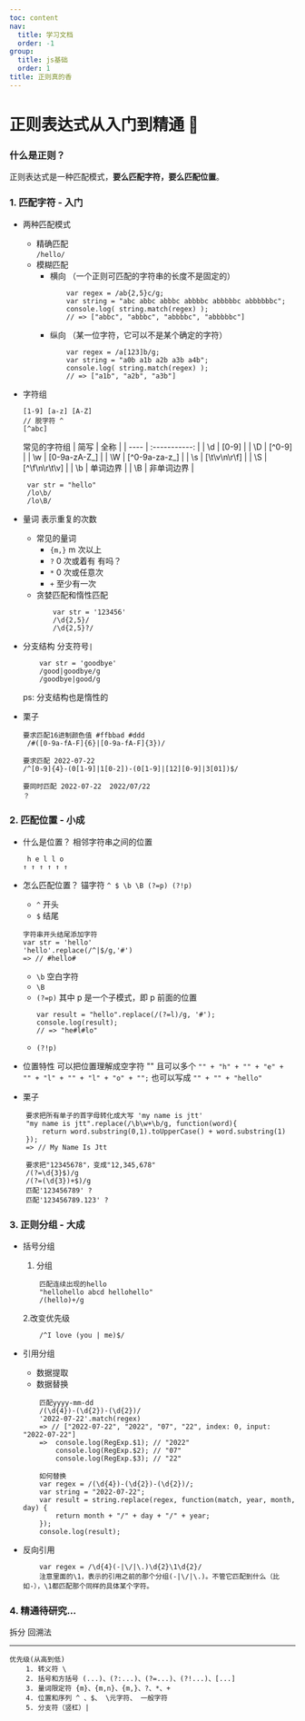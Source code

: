 ```yaml
---
toc: content
nav:
  title: 学习文档
  order: -1
group:
  title: js基础
  order: 1
title: 正则真的香
---
```


# 正则表达式从入门到精通 🐶

### 什么是正则？

正则表达式是一种匹配模式，**要么匹配字符，要么匹配位置**。

### 1. 匹配字符 - 入门

- 两种匹配模式

  - 精确匹配  
     `/hello/`
  - 模糊匹配
    - 横向 （一个正则可匹配的字符串的长度不是固定的）
      ```
          var regex = /ab{2,5}c/g;
          var string = "abc abbc abbbc abbbbc abbbbbc abbbbbbc";
          console.log( string.match(regex) );
          // => ["abbc", "abbbc", "abbbbc", "abbbbbc"]
      ```
    - 纵向 （某一位字符，它可以不是某个确定的字符）
      ```
          var regex = /a[123]b/g;
          var string = "a0b a1b a2b a3b a4b";
          console.log( string.match(regex) );
          // => ["a1b", "a2b", "a3b"]
      ```

- 字符组
  ```
  [1-9] [a-z] [A-Z]
  // 脱字符 ^
  [^abc]
  ```
  常见的字符组
  | 简写 | 全称 |
  | ---- | :-----------: |
  | \d | [0-9] |
  | \D | [^0-9] |
  | \w | [0-9a-zA-Z_] |
  | \W | [^0-9a-za-z_] |
  | \s | [\t\v\n\r\f] |
  | \S | [^\f\n\r\t\v] |
  | \b | 单词边界 |
  | \B | 非单词边界 |
  ```
   var str = "hello"
   /lo\b/
   /lo\B/
  ```
- 量词
  表示重复的次数

  - 常见的量词
    - `{m,}` m 次以上
    - `?` 0 次或着有 有吗？
    - `*` 0 次或任意次
    - `+` 至少有一次
  - 贪婪匹配和惰性匹配
    ```
        var str = '123456'
        /\d{2,5}/
        /\d{2,5}?/
    ```

- 分支结构
  分支符号`|`

  ```
      var str = 'goodbye'
      /good|goodbye/g
      /goodbye|good/g
  ```

  ps: 分支结构也是惰性的

- 栗子

  ```
  要求匹配16进制颜色值 #ffbbad #ddd
   /#([0-9a-fA-F]{6}|[0-9a-fA-F]{3})/

  要求匹配 2022-07-22
  /^[0-9]{4}-(0[1-9]|1[0-2])-(0[1-9]|[12][0-9]|3[01])$/

  要同时匹配 2022-07-22  2022/07/22
  ？

  ```

### 2. 匹配位置 - 小成

- 什么是位置？
  相邻字符串之间的位置

  ```
   h e l l o
  ↑ ↑ ↑ ↑ ↑ ↑
  ```

- 怎么匹配位置？
  锚字符 `^ $ \b \B (?=p) (?!p)`

  - `^` 开头
  - `$` 结尾

  ```
  字符串开头结尾添加字符
  var str = 'hello'
  'hello'.replace(/^|$/g,'#')
  => // #hello#
  ```

  - `\b` 空白字符
  - `\B`
  - `(?=p)` 其中 p 是一个子模式，即 p 前面的位置
    ```
    var result = "hello".replace(/(?=l)/g, '#');
    console.log(result);
    // => "he#l#lo"
    ```
  - `(?!p)`

- 位置特性
  可以把位置理解成空字符 ""
  且可以多个
  `"" + "h" + "" + "e" + "" + "l" + "" + "l" + "o" + "";`
  也可以写成
  `"" + "" + "hello"`

- 栗子

```
    要求把所有单子的首字母转化成大写 'my name is jtt'
    "my name is jtt".replace(/\b\w+\b/g, function(word){
        return word.substring(0,1).toUpperCase() + word.substring(1)
    });
    => // My Name Is Jtt
```

```
    要求把"12345678"，变成"12,345,678"
    /(?=\d{3}$)/g
    /(?=(\d{3})+$)/g
    匹配'123456789' ?
    匹配'123456789.123' ?
```

### 3. 正则分组 - 大成

- 括号分组

  1. 分组

  ```
      匹配连续出现的hello
      "hellohello abcd hellohello"
      /(hello)+/g
  ```

  2.改变优先级

  ```
      /^I love (you | me)$/
  ```

- 引用分组

  - 数据提取
  - 数据替换

  ```
      匹配yyyy-mm-dd
      /(\d{4})-(\d{2})-(\d{2})/
      '2022-07-22'.match(regex)
      => // ["2022-07-22", "2022", "07", "22", index: 0, input: "2022-07-22"]
      =>  console.log(RegExp.$1); // "2022"
          console.log(RegExp.$2); // "07"
          console.log(RegExp.$3); // "22"
  ```

  ```
      如何替换
      var regex = /(\d{4})-(\d{2})-(\d{2})/;
      var string = "2022-07-22";
      var result = string.replace(regex, function(match, year, month, day) {
          return month + "/" + day + "/" + year;
      });
      console.log(result);

  ```

- 反向引用

  ```
      var regex = /\d{4}(-|\/|\.)\d{2}\1\d{2}/
      注意里面的\1，表示的引用之前的那个分组(-|\/|\.)。不管它匹配到什么（比如-），\1都匹配那个同样的具体某个字符。
  ```

### 4. 精通待研究...

拆分
回溯法

---

```
优先级(从高到低)
    1. 转义符 \
    2. 括号和方括号 (...)、(?:...)、(?=...)、(?!...)、[...]
    3. 量词限定符 {m}、{m,n}、{m,}、?、*、+
    4. 位置和序列 ^ 、$、 \元字符、 一般字符
    5. 分支符（竖杠）|
```
